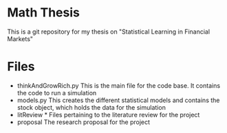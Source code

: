 # Math Thesis
This is a git repository for my thesis on "Statistical Learning in Financial Markets"

# Files 
- thinkAndGrowRich.py    This is the main file for the code base. It contains the code to run a simulation
- models.py    This creates the different statistical models and contains the stock object, which holds the data for the simulation
- litReview * Files pertaining to the literature review for the project
- proposal    The research proposal for the project
